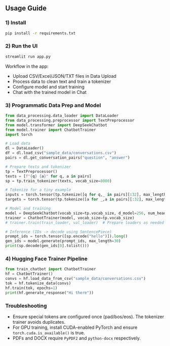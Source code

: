 ## Usage Guide

### 1) Install
```bash
pip install -r requirements.txt
```

### 2) Run the UI
```bash
streamlit run app.py
```

Workflow in the app:
- Upload CSV/Excel/JSON/TXT files in Data Upload
- Process data to clean text and train a tokenizer
- Configure model and start training
- Chat with the trained model in Chat

### 3) Programmatic Data Prep and Model
```python
from data_processing.data_loader import DataLoader
from data_processing.preprocessor import TextPreprocessor
from model.transformer import DeepSeekChatbot
from model.trainer import ChatbotTrainer
import torch

# Load data
dl = DataLoader()
df = dl.load_csv("sample_data/conversations.csv")
pairs = dl.get_conversation_pairs("question", "answer")

# Prepare texts and tokenizer
tp = TextPreprocessor()
texts = [f"{q} {a}" for q, a in pairs]
sp = tp.train_tokenizer(texts, vocab_size=8000)

# Tokenize for a tiny example
inputs = torch.tensor(tp.tokenize([q for q,_ in pairs][:32], max_length=64))
targets = torch.tensor(tp.tokenize([a for _,a in pairs][:32], max_length=64))

# Model and training
model = DeepSeekChatbot(vocab_size=tp.vocab_size, d_model=256, num_heads=4, num_layers=4)
trainer = ChatbotTrainer(model, vocab_size=tp.vocab_size)
# trainer.train(train_loader, val_loader)  # Prepare loaders as needed

# Inference (IDs -> decode using SentencePiece)
prompt_ids = torch.tensor([sp.encode("hello")]).long()
gen_ids = model.generate(prompt_ids, max_length=30)
print(sp.decode(gen_ids[0].tolist()))
```

### 4) Hugging Face Trainer Pipeline
```python
from train_chatbot import ChatbotTrainer
hf = ChatbotTrainer()
convs = hf.load_data_from_csv("sample_data/conversations.csv")
tok = hf.tokenize_data(convs)
hf.train(tok, epochs=1)
print(hf.generate_response("Hi there"))
```

### Troubleshooting
- Ensure special tokens are configured once (pad/bos/eos). The tokenizer trainer avoids duplicates.
- For GPU training, install CUDA-enabled PyTorch and ensure `torch.cuda.is_available()` is true.
- PDFs and DOCX require `PyPDF2` and `python-docx` respectively.

